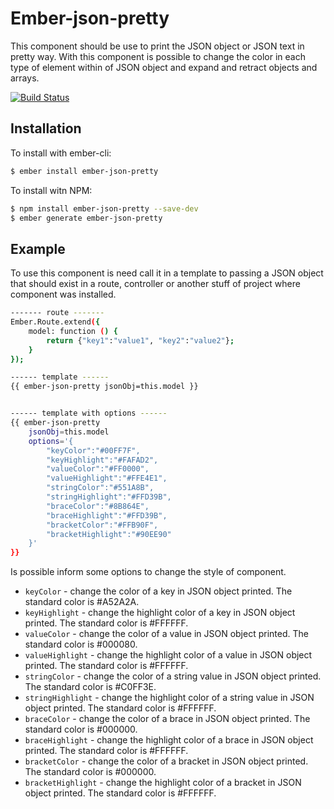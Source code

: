 # Ember-json-pretty

This component should be use to print the JSON object or JSON text in pretty way. With this component is possible to change the color in each type of element within of JSON object and expand and retract objects and arrays.

[![Build Status](https://travis-ci.org/rodrigo-morais/ember-json-pretty.svg?branch=master)](https://travis-ci.org/rodrigo-morais/ember-json-pretty)

## Installation

To install with ember-cli:

```sh
$ ember install ember-json-pretty
```

To install witn NPM:

```sh
$ npm install ember-json-pretty --save-dev
$ ember generate ember-json-pretty
```

## Example

To use this component is need call it in a template to passing a JSON object that should exist in a route, controller or another stuff of project where component was installed.

```sh
------- route -------
Ember.Route.extend({
    model: function () {
        return {"key1":"value1", "key2":"value2"};
    }
});

------ template ------
{{ ember-json-pretty jsonObj=this.model }}


------ template with options ------
{{ ember-json-pretty
    jsonObj=this.model
    options='{
        "keyColor":"#00FF7F",
        "keyHighlight":"#FAFAD2",
        "valueColor":"#FF0000",
        "valueHighlight":"#FFE4E1",
        "stringColor":"#551A8B",
        "stringHighlight":"#FFD39B",
        "braceColor":"#8B864E",
        "braceHighlight":"#FFD39B",
        "bracketColor":"#FFB90F",
        "bracketHighlight":"#90EE90"
    }'
}}
```

Is possible inform some options to change the style of component.

- `keyColor` - change the color of a key in JSON object printed. The standard color is #A52A2A.
- `keyHighlight` - change the highlight color of a key in JSON object printed. The standard color is #FFFFFF.
- `valueColor` - change the color of a value in JSON object printed. The standard color is #000080.
- `valueHighlight` - change the highlight color of a value in JSON object printed. The standard color is #FFFFFF.
- `stringColor` - change the color of a string value in JSON object printed. The standard color is #C0FF3E.
- `stringHighlight` - change the highlight color of a string value in JSON object printed. The standard color is #FFFFFF.
- `braceColor` - change the color of a brace in JSON object printed. The standard color is #000000.
- `braceHighlight` - change the highlight color of a brace in JSON object printed. The standard color is #FFFFFF.
- `bracketColor` - change the color of a bracket in JSON object printed. The standard color is #000000.
- `bracketHighlight` - change the highlight color of a bracket in JSON object printed. The standard color is #FFFFFF.
